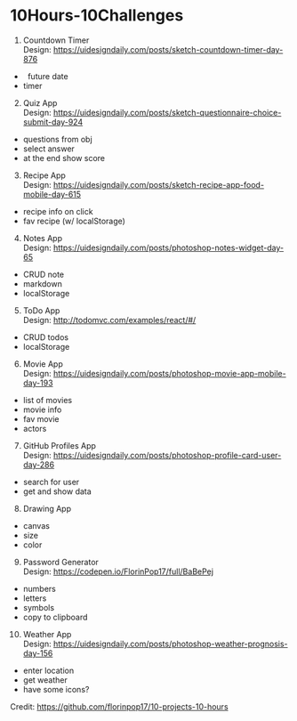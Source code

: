 # 10Hours-10Challenges

1. Countdown Timer<br />
Design: https://uidesigndaily.com/posts/sketch-countdown-timer-day-876
<ul>
  <li>&nbsp future date</li>
  <li>  timer</li>
</ul>

2. Quiz App<br />
Design: https://uidesigndaily.com/posts/sketch-questionnaire-choice-submit-day-924
<ul>
  <li>questions from obj</li>
  <li>select answer</li>
  <li>at the end show score</li>
</ul>

3. Recipe App<br />
Design: https://uidesigndaily.com/posts/sketch-recipe-app-food-mobile-day-615
<ul>
  <li>recipe info on click</li>
  <li>fav recipe (w/ localStorage)</li>
</ul>

4. Notes App<br />
Design: https://uidesigndaily.com/posts/photoshop-notes-widget-day-65
<ul>
  <li>CRUD note</li>
  <li>markdown</li>
  <li>localStorage</li>
</ul>

5. ToDo App<br />
Design: http://todomvc.com/examples/react/#/
<ul>
  <li>CRUD todos</li>
  <li>localStorage</li>
</ul>

6. Movie App<br />
Design: https://uidesigndaily.com/posts/photoshop-movie-app-mobile-day-193
<ul>
  <li>list of movies</li>
  <li>movie info</li>
  <li>fav movie</li>
  <li>actors</li>
</ul>

7. GitHub Profiles App<br />
Design: https://uidesigndaily.com/posts/photoshop-profile-card-user-day-286
<ul>
  <li>search for user</li>
  <li>get and show data</li>
</ul>

8. Drawing App<br />
<ul>
  <li>canvas</li>
  <li>size</li>
  <li>color</li>
</ul>

9. Password Generator<br />
Design: https://codepen.io/FlorinPop17/full/BaBePej
<ul>
  <li>numbers</li>
  <li>letters</li>
  <li>symbols</li>
  <li>copy to clipboard</li>
</ul>

10. Weather App<br />
Design: https://uidesigndaily.com/posts/photoshop-weather-prognosis-day-156
<ul>
  <li>enter location</li>
  <li>get weather</li>
  <li>have some icons?</li>
</ul>

Credit: https://github.com/florinpop17/10-projects-10-hours
